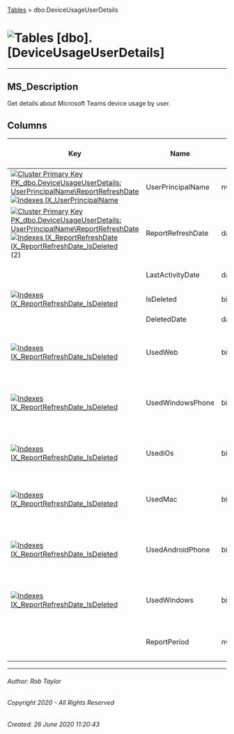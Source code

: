 #### 

[Tables](Tables.md) > dbo.DeviceUsageUserDetails

# ![Tables](../images/Table32.png) [dbo].[DeviceUsageUserDetails]

---

## <a name="#description"></a>MS_Description

Get details about Microsoft Teams device usage by user.

## <a name="#columns"></a>Columns

| Key | Name | Data Type | Max Length (Bytes) | Nullability | Default | Description |
|---|---|---|---|---|---|---|
| [![Cluster Primary Key PK_dbo.DeviceUsageUserDetails: UserPrincipalName\ReportRefreshDate](../images/pkcluster.png)](#indexes)[![Indexes IX_UserPrincipalName](../images/Index.png)](#indexes) | UserPrincipalName | nvarchar(450) | 900 | NOT NULL |  | _Foreign Key to UserPrincipalName in dbo.Users_ |
| [![Cluster Primary Key PK_dbo.DeviceUsageUserDetails: UserPrincipalName\ReportRefreshDate](../images/pkcluster.png)](#indexes)[![Indexes IX_ReportRefreshDate IX_ReportRefreshDate_IsDeleted](../images/Index.png)](#indexes)(2) | ReportRefreshDate | datetime2 | 8 | NOT NULL |  | _The date the usage data was retrieved from graph._ |
|  | LastActivityDate | datetime2 | 8 | NULL allowed |  | _The last activity date for the user within the period._ |
| [![Indexes IX_ReportRefreshDate_IsDeleted](../images/Index.png)](#indexes) | IsDeleted | bit | 1 | NOT NULL | ((0)) |  |
|  | DeletedDate | datetime2 | 8 | NULL allowed |  |  |
| [![Indexes IX_ReportRefreshDate_IsDeleted](../images/Index.png)](#indexes) | UsedWeb | bit | 1 | NOT NULL | ((0)) | _Whether the user used a Web device to access Teams within the report period._ |
| [![Indexes IX_ReportRefreshDate_IsDeleted](../images/Index.png)](#indexes) | UsedWindowsPhone | bit | 1 | NOT NULL | ((0)) | _Whether the user used a Windows Phone device to access Teams within the report period._ |
| [![Indexes IX_ReportRefreshDate_IsDeleted](../images/Index.png)](#indexes) | UsediOs | bit | 1 | NOT NULL | ((0)) | _Whether the user used an iOS device to access Teams within the report period._ |
| [![Indexes IX_ReportRefreshDate_IsDeleted](../images/Index.png)](#indexes) | UsedMac | bit | 1 | NOT NULL | ((0)) | _Whether the user used a Mac device to access Teams within the report period._ |
| [![Indexes IX_ReportRefreshDate_IsDeleted](../images/Index.png)](#indexes) | UsedAndroidPhone | bit | 1 | NOT NULL | ((0)) | _Whether the user used an Android Phone device to access Teams within the report period._ |
| [![Indexes IX_ReportRefreshDate_IsDeleted](../images/Index.png)](#indexes) | UsedWindows | bit | 1 | NOT NULL | ((0)) | _Whether the user used a Windows device to access Teams within the report period._ |
|  | ReportPeriod | nvarchar(max) | max | NULL allowed |  | _The number of days requested when calling the graph endpoint._ |


---

###### Author:  Rob Taylor

###### Copyright 2020 - All Rights Reserved

###### Created: 26 June 2020 11:20:43

